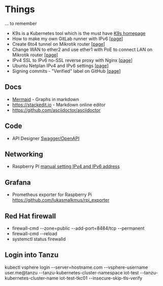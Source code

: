# Things
... to remember

- K9s is a Kubernetes tool which is the must have [K9s homepage](https://k9scli.io)
- How to make my own GitLab runner with IPv6 [[page](./gitlab-runner.md)]
- Create 6to4 tunnel on Mikrotik router [[page](mikrotik.md#how-to-create-ipv6-tunnel)]
- Change WAN to ether2 and use ether1 with PoE to connect LAN on Mikrotik router [[page](mikrotik.md#switch-wan-port-to-ether2-from-default-ether1)]
- IPv4 SSL to IPv6 no-SSL reverse proxy with Nginx [[page](nginx_ssl_proxy.md)]
- Ubuntu Netplan IPv4 and IPv6 settings [[page](./netplan.md)]
- Signing commits - "Verified" label on GitHub [[page](./signing_commits.md)]

## Docs
- [Mermaid](https://mermaid-js.github.io/mermaid/) - Graphs in markdown
- https://stackedit.io - Markdown online editor
- https://github.com/asciidoctor/asciidoctor

## Code
- API Designer [Swagger/OpenAPI](https://swagger.io/)  

## Networking 

- Raspberry PI [manual setting IPv4 and IPv6 address](./rpi_static_ip_addresses.md)

## Grafana

- Prometheus exporter for Raspberry Pi https://github.com/lukasmalkmus/rpi_exporter

## Red Hat firewall
- firewall-cmd --zone=public --add-port=8484/tcp --permanent
- firewall-cmd --reload
- systemctl status firewalld

## Login into Tanzu
kubectl vsphere login --server=hostname.com --vsphere-username user.me@tanzu --tanzu-kubernetes-cluster-namespace iot-test --tanzu-kubernetes-cluster-name iot-test-tkc01 --insecure-skip-tls-verify
